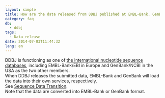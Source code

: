 ```yaml
---
layout: simple
title: How are the data released from DDBJ published at EMBL-Bank, GenBank?
category: faq
db:
  - ddbj
tags: 
  - Data release
date: 2014-07-03T11:44:32
lang: en
---
```


DDBJ is functioning as one of [the international nucleotide sequence
databases](/about/insdc-e.html), including EMBL-Bank/EBI in Europe and
GenBank/NCBI in the USA as the two other members.  
When DDBJ releases the submitted data, EMBL-Bank and GenBank will load
the data into their own services, respectively.  
See [Sequence Data Transition](/ddbj/submission-e.html#data_flow).  
Note that the data are converted into EMBL-Bank or GenBank format.
